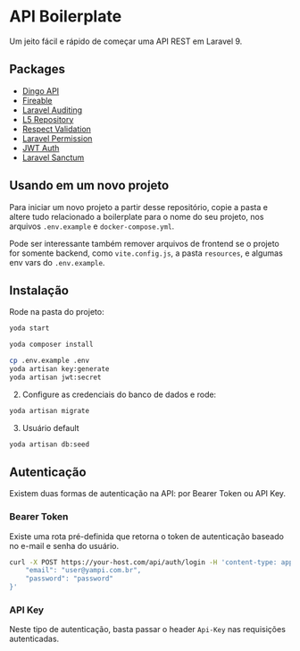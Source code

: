 # API Boilerplate

Um jeito fácil e rápido de começar uma API REST em Laravel 9.

## Packages

- [Dingo API](https://github.com/dingo/api)
- [Fireable](https://github.com/envant/fireable)
- [Laravel Auditing](http://www.laravel-auditing.com/)
- [L5 Repository](https://github.com/andersao/l5-repository)
- [Respect Validation](https://github.com/respect/validation)
- [Laravel Permission](https://docs.spatie.be/laravel-permission/v3/introduction/)
- [JWT Auth](https://jwt-auth.readthedocs.io/en/develop/)
- [Laravel Sanctum](https://laravel.com/docs/9.x/sanctum)

## Usando em um novo projeto

Para iniciar um novo projeto a partir desse repositório, copie a pasta e altere tudo relacionado a boilerplate para o nome do seu projeto, nos arquivos `.env.example` e `docker-compose.yml`.

Pode ser interessante também remover arquivos de frontend se o projeto for somente backend, como `vite.config.js`, a pasta `resources`, e algumas env vars do `.env.example`.

## Instalação

Rode na pasta do projeto:

```bash
yoda start

yoda composer install

cp .env.example .env
yoda artisan key:generate
yoda artisan jwt:secret
```

2. Configure as credenciais do banco de dados e rode:

```bash
yoda artisan migrate
```

3. Usuário default

```bash
yoda artisan db:seed
```

## Autenticação

Existem duas formas de autenticação na API: por Bearer Token ou API Key.

### Bearer Token

Existe uma rota pré-definida que retorna o token de autenticação baseado no e-mail e senha do usuário.

```bash
curl -X POST https://your-host.com/api/auth/login -H 'content-type: application/json' -d '{
    "email": "user@yampi.com.br",
    "password": "password"
}'
```

### API Key

Neste tipo de autenticação, basta passar o header  `Api-Key` nas requisições autenticadas.

